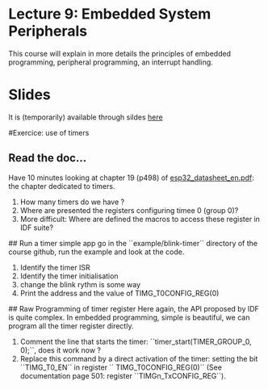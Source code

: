 # Lecture 9: Embedded System Peripherals

This course will explain in more details the principles of embedded programming,  peripheral programming, an interrupt handling.

# Slides

It is (temporarily) available through sildes [here](lecture9/img/cours1-embedded.pdf)

#Exercice: use of timers
## Read the doc...
Have 10 minutes looking at chapter 19 (p498) of [esp32_datasheet_en.pdf](lecture1/img/esp32_datasheet_en.pdf): the chapter dedicated to timers.
<ol>
<li> How many timers do we have ?</li>
<!-- 4 timers: two group of timers 0 and 1 with two timers 0 and 1 -->
<li> Where are presented the registers configuring timee 0 (group 0)?</li>
<!-- p499 is the list, the details are in section 19.4: register 19.1 -> 19.9, some. The interrupt register (from reg 19.19, p 506) are important two -->
<li> More difficult: Where are defined the macros to access these register in IDF suite?  </li>
<!-- Plou difficile: il faut y aller a coup de grep, c'est dans  esp-idf/components/soc/esp32/include/soc/timer_group_reg.h -->
</ol>
## Run a timer simple app
go in the ``example/blink-timer`` directory of the course github, run the example and look at the code.
<ol>
<li> Identify the timer ISR </li>
<li> Identify the timer initialisation </li>
<li> change the blink rythm is some way </li>
<li> Print the address and the value of TIMG_T0CONFIG_REG(0) </li>
</ol>
## Raw Programming of timer register
Here again, the API proposed by IDF is quite complex. In embedded programming, simple is beautiful, we can program all the timer register directly.
<ol>
<li> Comment the line that starts the timer: ``timer_start(TIMER_GROUP_0, 0);``, does it work now ?
<li> Replace this command by a direct activation of the timer: setting the bit ``TIMG_T0_EN`` in register `` TIMG_T0CONFIG_REG(0)`` (See documentation page 501: register ``TIMGn_TxCONFIG_REG``).
<!--
	int config_reg=read_reg(TIMG_T0CONFIG_REG(0));
    config_reg |= 1<<31 ;  
    printf("config_reg 0x%x\n", config_reg);
    write_reg(TIMG_T0CONFIG_REG(0),config_reg);
-->